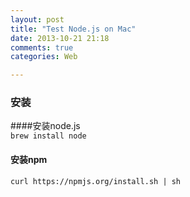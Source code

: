 ```yaml
---
layout: post
title: "Test Node.js on Mac"
date: 2013-10-21 21:18
comments: true
categories: Web

---
```


### 安装
####安装node.js  
`brew install node`   

#### 安装npm
`curl https://npmjs.org/install.sh | sh`
